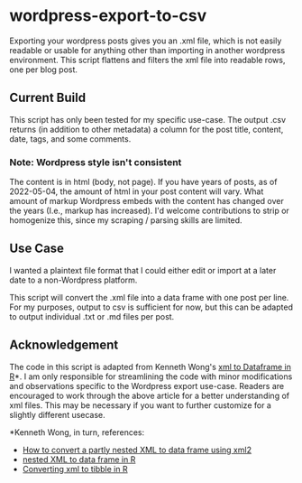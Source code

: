 # wordpress-export-to-csv
Exporting your wordpress posts gives you an .xml file, which is not easily readable or usable for anything other than importing in another wordpress environment.
This script flattens and filters the xml file into readable rows, one per blog post.

## Current Build
This script has only been tested for my specific use-case. 
The output .csv returns (in addition to other metadata) a column for the post title, content, date, tags, and some comments. 

### Note: Wordpress style isn't consistent 
The content is in html (body, not page). If you have years of posts, as of 2022-05-04, the amount of html in your post content will vary. What amount of markup Wordpress embeds with the content has changed over the years (I.e., markup has increased). I'd welcome contributions to strip or homogenize this, since my scraping / parsing skills are limited.

## Use Case
I wanted a plaintext file format that I could either edit or import at a later date to a non-Wordpress platform. 

This script will convert the .xml file into a data frame with one post per line.
For my purposes, output to csv is sufficient for now, but this can be adapted to output individual .txt or .md files per post. 

## Acknowledgement
The code in this script is adapted from Kenneth Wong's [xml to Dataframe in R](https://urbandatapalette.com/post/2021-03-xml-dataframe-r/)*.
I am only responsible for streamlining the code with minor modifications and observations specific to the Wordpress export use-case.
Readers are encouraged to work through the above article for a better understanding of xml files. 
This may be necessary if you want to further customize for a slightly different usecase.

*Kenneth Wong, in turn, references:  
- [How to convert a partly nested XML to data frame using xml2](https://community.rstudio.com/t/how-to-convert-a-partly-nested-xml-to-data-frame-using-xml2/36705/2)
- [nested XML to data frame in R](https://stackoverflow.com/questions/47254923/nested-xml-to-data-frame-in-r)
- [Converting xml to tibble in R](https://megapteraphile.wordpress.com/2020/03/29/converting-xml-to-tibble-in-r/)

